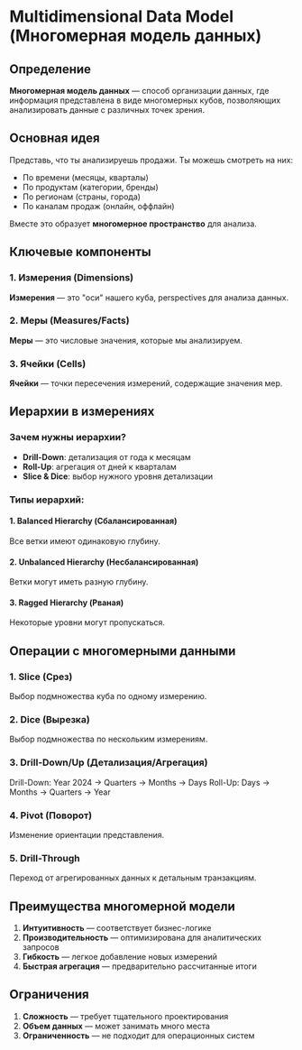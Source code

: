 # Multidimensional Data Model (Многомерная модель данных)

## Определение
**Многомерная модель данных** — способ организации данных, где информация представлена в виде многомерных кубов, позволяющих анализировать данные с различных точек зрения.

## Основная идея
Представь, что ты анализируешь продажи. Ты можешь смотреть на них:
- По времени (месяцы, кварталы)
- По продуктам (категории, бренды)  
- По регионам (страны, города)
- По каналам продаж (онлайн, оффлайн)

Вместе это образует **многомерное пространство** для анализа.

## Ключевые компоненты

### 1. Измерения (Dimensions)
**Измерения** — это "оси" нашего куба, perspectives для анализа данных.

### 2. Меры (Measures/Facts)
**Меры** — это числовые значения, которые мы анализируем.

### 3. Ячейки (Cells)
**Ячейки** — точки пересечения измерений, содержащие значения мер.

## Иерархии в измерениях

### Зачем нужны иерархии?
- **Drill-Down**: детализация от года к месяцам
- **Roll-Up**: агрегация от дней к кварталам
- **Slice & Dice**: выбор нужного уровня детализации

### Типы иерархий:

#### 1. Balanced Hierarchy (Сбалансированная)
Все ветки имеют одинаковую глубину.

#### 2. Unbalanced Hierarchy (Несбалансированная)
Ветки могут иметь разную глубину.

#### 3. Ragged Hierarchy (Рваная)
Некоторые уровни могут пропускаться.

## Операции с многомерными данными

### 1. Slice (Срез)
Выбор подмножества куба по одному измерению.

### 2. Dice (Вырезка)
Выбор подмножества по нескольким измерениям.

### 3. Drill-Down/Up (Детализация/Агрегация)
Drill-Down: Year 2024 -> Quarters -> Months -> Days
Roll-Up: Days -> Months -> Quarters -> Year

### 4. Pivot (Поворот)
Изменение ориентации представления.

### 5. Drill-Through
Переход от агрегированных данных к детальным транзакциям.

## Преимущества многомерной модели

1. **Интуитивность** — соответствует бизнес-логике
2. **Производительность** — оптимизирована для аналитических запросов
3. **Гибкость** — легкое добавление новых измерений
4. **Быстрая агрегация** — предварительно рассчитанные итоги

## Ограничения

1. **Сложность** — требует тщательного проектирования
2. **Объем данных** — может занимать много места
3. **Ограниченность** — не подходит для операционных систем